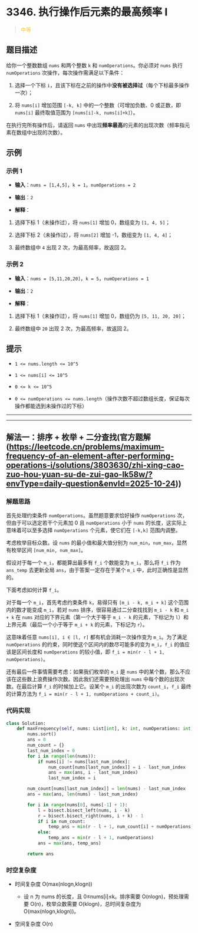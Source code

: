 # 3346. 执行操作后元素的最高频率 I
><span style="color:rgb(251,193,45)">中等</span>
## 题目描述

给你一个整数数组 `nums` 和两个整数 `k` 和 `numOperations`。你必须对 `nums` 执行 `numOperations` 次操作，每次操作需满足以下条件：



1. 选择一个下标 `i`，且该下标在之前的操作中**没有被选择过**（每个下标最多操作一次）；

2. 将 `nums[i]` 增加范围 `[-k, k]` 中的一个整数（可增加负数、0 或正数，即 `nums[i]` 最终取值范围为 `[nums[i]-k, nums[i]+k]`）。

在执行完所有操作后，请返回 `nums` 中出现**频率最高**的元素的出现次数（频率指元素在数组中出现的次数）。

## 示例

### 示例 1



* **输入**：`nums = [1,4,5]`，`k = 1`，`numOperations = 2`

* **输出**：`2`

* **解释**：

1. 选择下标 1（未操作过），将 `nums[1]` 增加 0，数组变为 `[1, 4, 5]`；

2. 选择下标 2（未操作过），将 `nums[2]` 增加 -1，数组变为 `[1, 4, 4]`；

3. 最终数组中 `4` 出现 2 次，为最高频率，故返回 2。

### 示例 2



* **输入**：`nums = [5,11,20,20]`，`k = 5`，`numOperations = 1`

* **输出**：`2`

* **解释**：

1. 选择下标 1（未操作过），将 `nums[1]` 增加 0，数组仍为 `[5, 11, 20, 20]`；

2. 最终数组中 `20` 出现 2 次，为最高频率，故返回 2。

## 提示



* `1 <= nums.length <= 10^5`

* `1 <= nums[i] <= 10^5`

* `0 <= k <= 10^5`

* `0 <= numOperations <= nums.length`（操作次数不超过数组长度，保证每次操作都能选到未操作过的下标）









***
***




## 解法一：排序 + 枚举 + 二分查找(官方题解(https://leetcode.cn/problems/maximum-frequency-of-an-element-after-performing-operations-i/solutions/3803630/zhi-xing-cao-zuo-hou-yuan-su-de-zui-gao-lk58w/?envType=daily-question&envId=2025-10-24))

### 解题思路

首先处理约束条件 `numOperations`。虽然题意要求恰好操作 `numOperations` 次，但由于可以选定若干个元素加 0 且 `numOperations` 小于 `nums` 的长度，这实际上意味着可以至多选择 `numOperations` 个元素，使它们在 `[-k,k]` 范围内调整。

考虑枚举目标众数。设 `nums` 的最小值和最大值分别为 `num_min`，`num_max`，显然有枚举区间 `[num_min, num_max]`。

假设对于每一个 `m_i`，都能算出最多有 `f_i` 个数能变为 `m_i`，那么将 `f_i` 作为 `ans_temp` 去更新全局 `ans`，由于答案一定存在于某个 `m_i` 中，此时正确性是显然的。

下面考虑如何计算 `f_i`。

对于每一个 `m_i`，首先考虑约束条件 `k`，易得只有 `[m_i - k, m_i + k]` 这个范围内的数才能变成 `m_i`，若对 `nums` 排序，很容易通过二分查找找到 `m_i - k` 和 `m_i + k` 在 `nums` 对应的下界元素（第一个大于等于 `m_i - k` 的元素，下标记为 `l`）和上界元素（最后一个小于等于 `m_i + k` 的元素，下标记为 `r`）。

这意味着任意 `nums[i], i ∈ [l, r]` 都有机会消耗一次操作变为 `m_i`。为了满足 `numOperations` 的约束，同时使这个区间内的数尽可能多的变为 `m_i`，`f_i` 的值应该是区间长度和 `numOperations` 的较小值，即 `f_i = min(r - l + 1, numOperations)`。

还有最后一件事情需要考虑：如果我们枚举的 `m_i` 是 `nums` 中的某个数，那么不应该在这些数上浪费操作次数。因此我们还需要预处理出 `nums` 中每个数的出现次数。在最后计算 `f_i` 的时候加上它。设某个 `m_i` 的出现次数为 `count_i`，`f_i` 最终的计算方法为 `f_i = min(r - l + 1, numOperations + count_i)`。



### 代码实现
```python
class Solution:
    def maxFrequency(self, nums: List[int], k: int, numOperations: int) -> int:
        nums.sort()
        ans = 0
        num_count = {}
        last_num_index = 0
        for i in range(len(nums)):
            if nums[i] != nums[last_num_index]:
                num_count[nums[last_num_index]] = i - last_num_index
                ans = max(ans, i - last_num_index)
                last_num_index = i

        num_count[nums[last_num_index]] = len(nums) - last_num_index
        ans = max(ans, len(nums) - last_num_index)

        for i in range(nums[0], nums[-1] + 1):
            l = bisect.bisect_left(nums, i - k)
            r = bisect.bisect_right(nums, i + k) - 1
            if i in num_count:
                temp_ans = min(r - l + 1, num_count[i] + numOperations)
            else:
                temp_ans = min(r - l + 1, numOperations)
            ans = max(ans, temp_ans)

        return ans
```

### 时空复杂度

- 时间复杂度 O(max(nlogn,klogn))
    - 设 n 为 nums 的长度，且 0≤nums[i]≤k。排序需要 O(nlogn)，预处理需要 O(n)，枚举众数需要 O(klogn)，总时间复杂度为 O(max(nlogn,klogn))。


- 空间复杂度 O(n)















